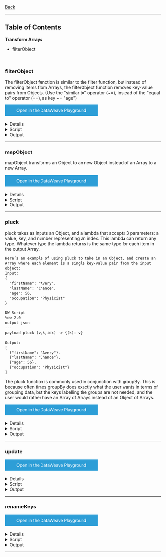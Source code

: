 [Back](../README.md)

<hr>

## Table of Contents

**Transform Arrays**
- [filterObject](#filterObject)


&nbsp;

### filterObject

The filterObject function is similar to the filter function, but instead of removing items from Arrays, the filterObject function removes key-value pairs from Objects.
(Use the "similar to" operator (~=), instead of the "equal to" operator (==), as key ~= "age")

<a href="https://dataweave.mulesoft.com/learn/playground?projectMethod=GHRepo&repo=Elliot518%2Fdataweave-bible&path=MuleTrain/objects%2FfilterObject"><img width="300" src="/images/dwplayground-button.png"><a>

<details>
<summary>Input</summary>

```json
{
    "name": "Jerry",
    "middle_name": false,
    "last_name": "Schumann",
    "secret_key": "903mg20mgg4",
    "secret_password": "d0n0tH4ckm3PLiZ",
    "question_secret": "Do you wish to get hacked?",
    "personal_token": false
}
```
</details>

<details>
<summary>Script</summary>

```dataweave
%dw 2.0
output json
---
payload filterObject (value, key, index) -> (not (key as String contains "secret")) and (not value ~= false) 
```
</details>

<details>
<summary>Output</summary>

```json

```
</details>

<hr>

### mapObject

mapObject transforms an Object to an new Object instead of an Array to a new Array. 

<a href="https://dataweave.mulesoft.com/learn/playground?projectMethod=GHRepo&repo=Elliot518%2Fdataweave-bible&path=MuleTrain/objects%2FmapObject"><img width="300" src="/images/dwplayground-button.png"><a>

<details>
<summary>Input</summary>

```json
[
  {"First Name": "Max", "Last Name": "The Mule"},
  {"First Name": "Albert", "Last Name": "Einstein"}
]
```
</details>

<details>
<summary>Script</summary>

```dataweave
%dw 2.0
output json
---
payload map (item,index) -> (
	item mapObject (value, key, index) -> {
        (lower(key)): upper(value)
    }
)
// payload map (items,index) -> (
// 	items mapObject (
// 		(lower($$)):(upper($))
// 	)
// )
```
</details>

<details>
<summary>Output</summary>

```json
[
  {
    "first name": "MAX",
    "last name": "THE MULE"
  },
  {
    "first name": "ALBERT",
    "last name": "EINSTEIN"
  }
]
```
</details>

<hr>

### pluck

pluck takes as inputs an Object, and a lambda that accepts 3 parameters: a value, key, and number representing an index. 
This lambda can return any type. Whatever type the lambda returns is the same type for each item in the output Array.
```
Here’s an example of using pluck to take in an Object, and create an Array where each element is a single key-value pair from the input object:
Input:
{
  "firstName": "Avery",
  "lastName": "Chance",
  "age": 56,
  "occupation": "Physicist"
}

DW Script
%dw 2.0
output json
---
payload pluck (v,k,idx) -> {(k): v}

Output:
[
  {"firstName": "Avery"},
  {"lastName": "Chance"},
  {"age": 56},
  {"occupation": "Physicist"}
]
```
The pluck function is commonly used in conjunction with groupBy. This is because often times groupBy does exactly what the user wants in terms of grouping data, but the keys labelling the groups are not needed, and the user would rather have an Array of Arrays instead of an Object of Arrays.

<a href="https://dataweave.mulesoft.com/learn/playground?projectMethod=GHRepo&repo=Elliot518%2Fdataweave-bible&path=MuleTrain/objects%2Fpluck"><img width="300" src="/images/dwplayground-button.png"><a>

<details>
<summary>Input</summary>

```json
[
  {
    "orderId"  : 1,
    "customer" : "Josh",
    "lineId"   : 1,
    "lineItem" : "Shoes",
    "price"    : 50
  },
  {
    "orderId"  : 1,
    "customer" : "Josh",
    "lineId"   : 2,
    "lineItem" : "Socks",
    "price"    : 20
  },
  {
    "orderId"  : 2,
    "customer" : "Mariano",
    "lineId"   : 3,
    "lineItem" : "Shirt",
    "price"    : 30
  },
  {
    "orderId"  : 2,
    "customer" : "Mariano",
    "lineId"   : 4,
    "lineItem" : "Jacket",
    "price"    : 80
  }
]
```
</details>

<details>
<summary>Script</summary>

```dataweave
%dw 2.0
output json
---
payload
    groupBy ((order, index) -> order.orderId)
    pluck ((order, id, index) -> order)
```
</details>

<details>
<summary>Output</summary>

```json
[
  [
    {
      "orderId": 1,
      "customer": "Josh",
      "lineId": 1,
      "lineItem": "Shoes",
      "price": 50
    },
    {
      "orderId": 1,
      "customer": "Josh",
      "lineId": 2,
      "lineItem": "Socks",
      "price": 20
    }
  ],
  [
    {
      "orderId": 2,
      "customer": "Mariano",
      "lineId": 3,
      "lineItem": "Shirt",
      "price": 30
    },
    {
      "orderId": 2,
      "customer": "Mariano",
      "lineId": 4,
      "lineItem": "Jacket",
      "price": 80
    }
  ]
]
```
</details>

<hr>

### update


<a href="https://dataweave.mulesoft.com/learn/playground?projectMethod=GHRepo&repo=Elliot518%2Fdataweave-bible&path=MuleTrain/objects%2Fupdate"><img width="300" src="/images/dwplayground-button.png"><a>

<details>
<summary>Input</summary>

```json
{
  "username": "WASP",
  "name": "Lisbeth",
  "surname": "Salander",
  "location": {
      "address": {
          "street": "Lundagatan",
          "number": 9
      },
      "city": "Stockholm",
      "country": "Sweden"
  }
}
```
</details>

<details>
<summary>Script</summary>

```dataweave
%dw 2.0
output json
---
payload update {
  case uname at .username -> lower(uname)
  case .location.address.street -> "Fiskargatan"
}
```
</details>

<details>
<summary>Output</summary>

```json
{
  "username": "wasp",
  "name": "Lisbeth",
  "surname": "Salander",
  "location": {
    "address": {
      "street": "Fiskargatan",
      "number": 9
    },
    "city": "Stockholm",
    "country": "Sweden"
  }
}
```
</details>

<hr>

### renameKeys


<a href="https://dataweave.mulesoft.com/learn/playground?projectMethod=GHRepo&repo=Elliot518%2Fdataweave-bible&path=MuleTrain/objects%2FrenameKeys"><img width="300" src="/images/dwplayground-button.png"><a>

<details>
<summary>Input</summary>

```json
{
  "flights":[
  {
  "availableSeats":45,
  "airlineName":"Ryan Air",
  "aircraftBrand":"Boeing",
  "aircraftType":"737",
  "departureDate":"12/14/2017",
  "origin":"BCN",
  "destination":"FCO"
  },
  {
  "availableSeats":15,
  "airlineName":"Ryan Air",
  "aircraftBrand":"Boeing",
  "aircraftType":"747",
  "departureDate":"08/03/2017",
  "origin":"FCO",
  "destination":"DFW"
  }]
}
```
</details>

<details>
<summary>Script</summary>

```dataweave
%dw 2.0
output application/json
---
payload.flights map (flight) -> {
    (flight mapObject (value, key) -> {
        (emptySeats: value) if (key as String == 'availableSeats'),
        (airline: value) if (key as String == 'airlineName'),
        ((key):value) if (key as String !='availableSeats' and key as String != 'airlineName')
    })
}
```
</details>

<details>
<summary>Output</summary>

```json
[
  {
    "emptySeats": 45,
    "airline": "Ryan Air",
    "aircraftBrand": "Boeing",
    "aircraftType": "737",
    "departureDate": "12/14/2017",
    "origin": "BCN",
    "destination": "FCO"
  },
  {
    "emptySeats": 15,
    "airline": "Ryan Air",
    "aircraftBrand": "Boeing",
    "aircraftType": "747",
    "departureDate": "08/03/2017",
    "origin": "FCO",
    "destination": "DFW"
  }
]
```
</details>

<hr>

